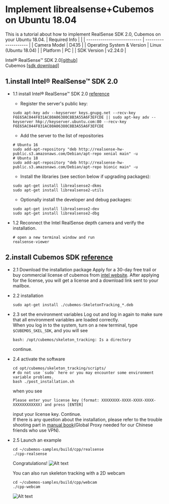 # Implement librealsense+Cubemos on Ubuntu 18.04
This is a tutorial about how to implement RealSense SDK 2.0, Cubemos on your Ubuntu 18.04.
| Required Info               |                      |
| --------------------------- | -------------------- |
| Camera Model                | D435               |
| Operating System & Version  | Linux (Ubuntu 18.04) |
| Platform                    | PC                   |
| SDK Version                 | v2.24.0              |

Intel® RealSense™ SDK 2.0[[github]](https://github.com/IntelRealSense/librealsense)  
Cubemos [[sdk download]](https://www.intelrealsense.com/skeleton-tracking/)  

## 1.install Intel® RealSense™ SDK 2.0
- 1.1 install Intel® RealSense™ SDK 2.0 [reference](https://github.com/IntelRealSense/librealsense/blob/master/doc/distribution_linux.md)
	
	- Register the server's public key:
	```
	sudo apt-key adv --keyserver keys.gnupg.net --recv-key F6E65AC044F831AC80A06380C8B3A55A6F3EFCDE || sudo apt-key adv --keyserver hkp://keyserver.ubuntu.com:80 --recv-key F6E65AC044F831AC80A06380C8B3A55A6F3EFCDE
	```

	- Add the server to the list of repositories
	```
	# Ubuntu 16
	sudo add-apt-repository "deb http://realsense-hw-public.s3.amazonaws.com/Debian/apt-repo xenial main" -u
	# Ubuntu 18
	sudo add-apt-repository "deb http://realsense-hw-public.s3.amazonaws.com/Debian/apt-repo bionic main" -u
	```

	- Install the libraries (see section below if upgrading packages):
	```
	sudo apt-get install librealsense2-dkms
	sudo apt-get install librealsense2-utils
	```
	
	- Optionally install the developer and debug packages:
	```
	sudo apt-get install librealsense2-dev
	sudo apt-get install librealsense2-dbg 
	```

- 1.2 Reconnect the Intel RealSense depth camera and verify the installation.
	```
	# open a new terminal window and run
	realsense-viewer 
	```
  
## 2.install Cubemos SDK [reference](https://dev.intelrealsense.com/docs/skeleton-tracking-sdk-installation-guide)
- 2.1 Download the installation package
     Apply for a 30-day free trail or buy commercial license of cubemos from [intel website](https://www.intelrealsense.com/skeleton-tracking/). After applying for the license, you will get a license and a download link sent to your mailbox.
- 2.2 installation 
    ```
    sudo apt-get install ./cubemos-SkeletonTracking_*.deb
    ```
- 2.3 set the environment variables
   Log out and log in again to make sure that all environment variables are loaded correctly.    
   When you log in to the system, turn on a new terminal, type `$CUBEMOS_SKEL_SDK`, and you will see 
   ```
   bash: /opt/cubemos/skeleton_tracking: Is a directory
   ```
   continue.
- 2.4 activate the software
  ```
  cd opt/cubemos/skeleton_tracking/scripts/
  # do not use `sudo` here or you may encounter some environment variable problems.
  bash ./post_installation.sh
  ```
  when you see
  ```
  Please enter your license key (format: XXXXXXXX-XXXX-XXXX-XXXX-XXXXXXXXXXXX) and press [ENTER]
  ```
  input your license key. Continue.  
  If there is any question about the installation, please refer to the trouble shooting part in 
  [manual book](https://download-skeleton-tracking-sdk.s3.eu-central-1.amazonaws.com/GettingStartedGuide.pdf)(Global Proxy needed for our Chinese friends who use VPN).   

- 2.5 Launch an example
  ```
  cd ~/cubemos-samples/build/cpp/realsense
  ./cpp-realsense
  ```
  Congratulations!
  ![Alt text](https://github.com/DarrenJiang13/realsense-for-skeleton-tracking-linux/blob/master/images/cubmos_rs.png "cubmos-realsense")
  
  You can also run skeleton tracking with a 2D webcam
  ```
  cd ~/cubemos-samples/build/cpp/webcam
  ./cpp-webcam
  ```
  ![Alt text](https://github.com/DarrenJiang13/realsense-for-skeleton-tracking-linux/blob/master/images/cubmos_webcam.png "cubmos-webcam")
  
  
  
  
  
  
  
  
